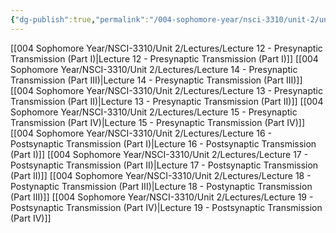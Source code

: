 ```yaml
---
{"dg-publish":true,"permalink":"/004-sophomore-year/nsci-3310/unit-2/unit-2-lectures/"}
---
```


[[004 Sophomore Year/NSCI-3310/Unit 2/Lectures/Lecture 12 - Presynaptic Transmission (Part I)\|Lecture 12 - Presynaptic Transmission (Part I)]]
[[004 Sophomore Year/NSCI-3310/Unit 2/Lectures/Lecture 14 - Presynaptic Transmission (Part III)\|Lecture 14 - Presynaptic Transmission (Part III)]]
[[004 Sophomore Year/NSCI-3310/Unit 2/Lectures/Lecture 13 - Presynaptic Transmission (Part II)\|Lecture 13 - Presynaptic Transmission (Part II)]]
[[004 Sophomore Year/NSCI-3310/Unit 2/Lectures/Lecture 15 - Presynaptic Transmission (Part IV)\|Lecture 15 - Presynaptic Transmission (Part IV)]]
[[004 Sophomore Year/NSCI-3310/Unit 2/Lectures/Lecture 16 - Postsynaptic Transmission (Part I)\|Lecture 16 - Postsynaptic Transmission (Part I)]]
[[004 Sophomore Year/NSCI-3310/Unit 2/Lectures/Lecture 17 - Postsynaptic Transmission (Part II)\|Lecture 17 - Postsynaptic Transmission (Part II)]]
[[004 Sophomore Year/NSCI-3310/Unit 2/Lectures/Lecture 18 - Postynaptic Transmission (Part III)\|Lecture 18 - Postynaptic Transmission (Part III)]]
[[004 Sophomore Year/NSCI-3310/Unit 2/Lectures/Lecture 19 - Postsynaptic Transmission (Part IV)\|Lecture 19 - Postsynaptic Transmission (Part IV)]]
